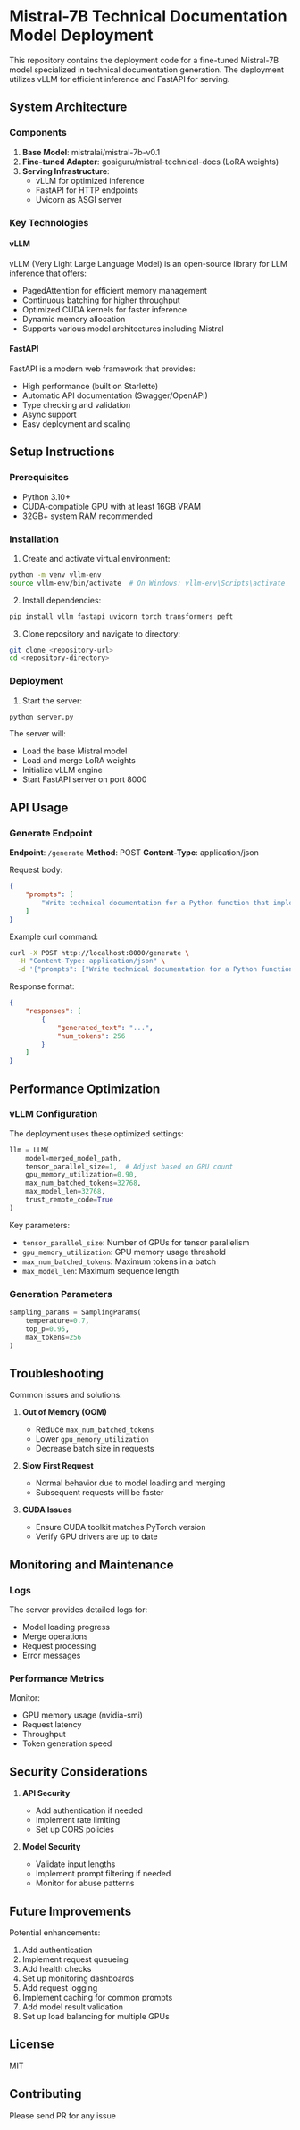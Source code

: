 # Mistral-7B Technical Documentation Model Deployment

This repository contains the deployment code for a fine-tuned Mistral-7B model specialized in technical documentation generation. The deployment utilizes vLLM for efficient inference and FastAPI for serving.

## System Architecture

### Components
1. **Base Model**: mistralai/mistral-7b-v0.1
2. **Fine-tuned Adapter**: goaiguru/mistral-technical-docs (LoRA weights)
3. **Serving Infrastructure**: 
   - vLLM for optimized inference
   - FastAPI for HTTP endpoints
   - Uvicorn as ASGI server

### Key Technologies

#### vLLM
vLLM (Very Light Large Language Model) is an open-source library for LLM inference that offers:
- PagedAttention for efficient memory management
- Continuous batching for higher throughput
- Optimized CUDA kernels for faster inference
- Dynamic memory allocation
- Supports various model architectures including Mistral

#### FastAPI
FastAPI is a modern web framework that provides:
- High performance (built on Starlette)
- Automatic API documentation (Swagger/OpenAPI)
- Type checking and validation
- Async support
- Easy deployment and scaling

## Setup Instructions

### Prerequisites
- Python 3.10+
- CUDA-compatible GPU with at least 16GB VRAM
- 32GB+ system RAM recommended

### Installation

1. Create and activate virtual environment:
```bash
python -m venv vllm-env
source vllm-env/bin/activate  # On Windows: vllm-env\Scripts\activate
```

2. Install dependencies:
```bash
pip install vllm fastapi uvicorn torch transformers peft
```

3. Clone repository and navigate to directory:
```bash
git clone <repository-url>
cd <repository-directory>
```

### Deployment

1. Start the server:
```bash
python server.py
```

The server will:
- Load the base Mistral model
- Load and merge LoRA weights
- Initialize vLLM engine
- Start FastAPI server on port 8000

## API Usage

### Generate Endpoint

**Endpoint**: `/generate`
**Method**: POST
**Content-Type**: application/json

Request body:
```json
{
    "prompts": [
        "Write technical documentation for a Python function that implements merge sort."
    ]
}
```

Example curl command:
```bash
curl -X POST http://localhost:8000/generate \
  -H "Content-Type: application/json" \
  -d '{"prompts": ["Write technical documentation for a Python function that implements merge sort."]}'
```

Response format:
```json
{
    "responses": [
        {
            "generated_text": "...",
            "num_tokens": 256
        }
    ]
}
```

## Performance Optimization

### vLLM Configuration
The deployment uses these optimized settings:
```python
llm = LLM(
    model=merged_model_path,
    tensor_parallel_size=1,  # Adjust based on GPU count
    gpu_memory_utilization=0.90,
    max_num_batched_tokens=32768,
    max_model_len=32768,
    trust_remote_code=True
)
```

Key parameters:
- `tensor_parallel_size`: Number of GPUs for tensor parallelism
- `gpu_memory_utilization`: GPU memory usage threshold
- `max_num_batched_tokens`: Maximum tokens in a batch
- `max_model_len`: Maximum sequence length

### Generation Parameters
```python
sampling_params = SamplingParams(
    temperature=0.7,
    top_p=0.95,
    max_tokens=256
)
```

## Troubleshooting

Common issues and solutions:

1. **Out of Memory (OOM)**
   - Reduce `max_num_batched_tokens`
   - Lower `gpu_memory_utilization`
   - Decrease batch size in requests

2. **Slow First Request**
   - Normal behavior due to model loading and merging
   - Subsequent requests will be faster

3. **CUDA Issues**
   - Ensure CUDA toolkit matches PyTorch version
   - Verify GPU drivers are up to date

## Monitoring and Maintenance

### Logs
The server provides detailed logs for:
- Model loading progress
- Merge operations
- Request processing
- Error messages

### Performance Metrics
Monitor:
- GPU memory usage (nvidia-smi)
- Request latency
- Throughput
- Token generation speed

## Security Considerations

1. **API Security**
   - Add authentication if needed
   - Implement rate limiting
   - Set up CORS policies

2. **Model Security**
   - Validate input lengths
   - Implement prompt filtering if needed
   - Monitor for abuse patterns

## Future Improvements

Potential enhancements:
1. Add authentication
2. Implement request queueing
3. Add health checks
4. Set up monitoring dashboards
5. Add request logging
6. Implement caching for common prompts
7. Add model result validation
8. Set up load balancing for multiple GPUs

## License
MIT

## Contributing
Please send PR for any issue
